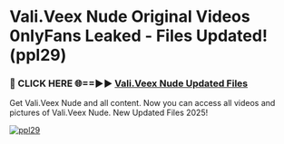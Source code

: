 # Vali.Veex Nude Original Videos 0nlyFans Leaked - Files Updated! (ppl29)

<h3>🔴 CLICK HERE 🌐==►► <a href="https://tinyurl.com/y5r63du9" rel="nofollow">Vali.Veex Nude Updated Files</a></h3>

Get Vali.Veex Nude and all content. Now you can access all videos and pictures of Vali.Veex Nude. New Updated Files 2025!

[![ppl29](https://i.imgur.com/UVo9nyh.gif)](https://tinyurl.com/y5r63du9)
